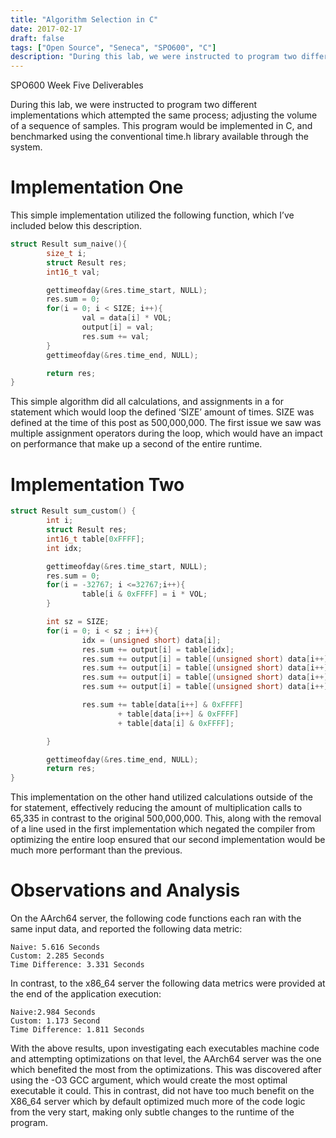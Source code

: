 ```yaml
---
title: "Algorithm Selection in C"
date: 2017-02-17
draft: false
tags: ["Open Source", "Seneca", "SPO600", "C"]
description: "During this lab, we were instructed to program two different implementations which attempted the same process; adjusting the volume of a sequence of samples. This program would be implemented in C, and benchmarked using the conventional time.h library available through the system."
---
```


SPO600 Week Five Deliverables

During this lab, we were instructed to program two different implementations which attempted the same process; adjusting the volume of a sequence of samples. This program would be implemented in C, and benchmarked using the conventional time.h library available through the system.

# Implementation One

This simple implementation utilized the following function, which I’ve included below this description.

```c
struct Result sum_naive(){
        size_t i;
        struct Result res;
        int16_t val;

        gettimeofday(&res.time_start, NULL);
        res.sum = 0;
        for(i = 0; i < SIZE; i++){
                val = data[i] * VOL;
                output[i] = val;
                res.sum += val;
        }
        gettimeofday(&res.time_end, NULL);

        return res;
}
```

This simple algorithm did all calculations, and assignments in a for statement which would loop the defined ‘SIZE’ amount of times. SIZE was defined at the time of this post as 500,000,000. The first issue we saw was multiple assignment operators during the loop, which would have an impact on performance that make up a second of the entire runtime.

# Implementation Two

```c
struct Result sum_custom() {
        int i;
        struct Result res;
        int16_t table[0xFFFF];
        int idx;

        gettimeofday(&res.time_start, NULL);
        res.sum = 0;
        for(i = -32767; i <=32767;i++){
                table[i & 0xFFFF] = i * VOL;
        }

        int sz = SIZE;
        for(i = 0; i < sz ; i++){
                idx = (unsigned short) data[i];
                res.sum += output[i] = table[idx];
                res.sum += output[i] = table[(unsigned short) data[i++]];
                res.sum += output[i] = table[(unsigned short) data[i++]];
                res.sum += output[i] = table[(unsigned short) data[i++]];
                res.sum += output[i] = table[(unsigned short) data[i++]];

                res.sum += table[data[i++] & 0xFFFF]
                        + table[data[i++] & 0xFFFF]
                        + table[data[i] & 0xFFFF];

        }

        gettimeofday(&res.time_end, NULL);
        return res;
}
```

This implementation on the other hand utilized calculations outside of the for statement, effectively reducing the amount of multiplication calls to 65,335 in contrast to the original 500,000,000. This, along with the removal of a line used in the first implementation which negated the compiler from optimizing the entire loop ensured that our second implementation would be much more performant than the previous.

# Observations and Analysis

On the AArch64 server, the following code functions each ran with the same input data, and reported the following data metric:

```
Naive: 5.616 Seconds
Custom: 2.285 Seconds
Time Difference: 3.331 Seconds
```

In contrast, to the x86_64 server the following data metrics were provided at the end of the application execution:

```
Naive:2.984 Seconds
Custom: 1.173 Second
Time Difference: 1.811 Seconds
```

With the above results, upon investigating each executables machine code and attempting optimizations on that level, the AArch64 server was the one which benefited the most from the optimizations. This was discovered after using the -O3 GCC argument, which would create the most optimal executable it could. This in contrast, did not have too much benefit on the X86_64 server which by default optimized much more of the code logic from the very start, making only subtle changes to the runtime of the program.
